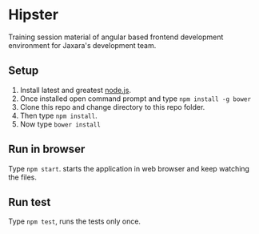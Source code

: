 # Hipster
Training session material of angular based frontend development environment for 
Jaxara's development team.

## Setup
1. Install latest and greatest [node.js](https://nodejs.org).
2. Once installed open command prompt and type `npm install -g bower`
3. Clone this repo and change directory to this repo folder.
4. Then type `npm install`.
5. Now type `bower install`

## Run in browser
Type `npm start`. starts the application in web browser and keep watching the 
files.

## Run test
Type `npm test`, runs the tests only once.
